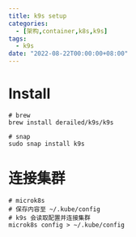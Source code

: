 ```yaml
---
title: k9s setup
categories: 
  - [架构,container,k8s,k9s]
tags:
  - k9s
date: "2022-08-22T00:00:00+08:00"
---
```


# Install

```shell
# brew
brew install derailed/k9s/k9s

# snap
sudo snap install k9s
```

# 连接集群

```shell
# microk8s
# 保存内容至 ~/.kube/config 
# k9s 会读取配置并连接集群
microk8s config > ~/.kube/config 
```

